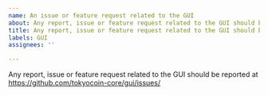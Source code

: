 ```yaml
---
name: An issue or feature request related to the GUI
about: Any report, issue or feature request related to the GUI should be reported at https://github.com/tokyocoin-core/gui/issues/
title: Any report, issue or feature request related to the GUI should be reported at https://github.com/tokyocoin-core/gui/issues/
labels: GUI
assignees: ''

---
```


Any report, issue or feature request related to the GUI should be reported at
https://github.com/tokyocoin-core/gui/issues/
